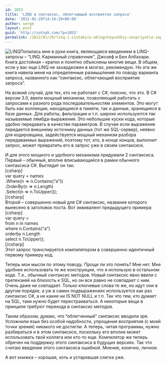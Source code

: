 ```yaml
---
id: 1053
title: 'LINQ и синтаксис, облегчающий восприятие запроса'
date: '2012-01-29T14:16:29+00:00'
author: serge
layout: post
guid: 'http://sotnyk.com/?p=1053'
permalink: /2012/01/29/linq-i-sintaksis-oblegchayushhiy-vospriyatie-zaprosa/
---
```


![](http://localhost/wp-content/uploads/2012/01/LINQ-300x117.jpg "LINQ")Попалась мне в руки книга, являющаяся введением в LINQ-запросы – “LINQ. Карманный справочник”, Джозеф и Бен Албахари. Книга достойная – кратко и понятно объяснены многие вещи. В общем, если у вас еще LINQ не захардкожен в мозгах, рекомендую. Но эта же книга навела меня на определенные размышления по поводу варианта запроса, названного как “синтаксис, облегчающий восприятие запроса”.

На всякий случай, для тех, кто не работает с C#, поясню, что это. В C# версии 3.0, ввели мощный механизм, позволяющий работать с запросами к разного рода последовательностям элементов. Это могут быть как коллекции, находящиеся в памяти, так и данные, хранящиеся в базе данных. Для работы, фильтрации и т.п. широко используются так называемые лямбда-выражения. Это небольшие куски кода, которые удобно передавать в качестве параметров. В случае если выражение передается внешнему источнику данных (тот же SQL-сервер), неявно для кодировщика, задействуется мощный механизм разбора передаваемых выражений, поэтому тот, кто, в конце концов, выполнит запрос, может превратить его в запрос уже в своем синтаксисе.  
  
И для этого мощного и удобного механизма придумали 2 синтаксиса. Первый – обычный, вполне вписывающийся в рамки обычного синтаксиса C#. Выглядит он так:  
\[csharp\]  
var query = names  
 .Where(n =&gt; n.Contains(“a”))  
 .OrderBy(n =&gt; n.Length)  
 .Select(n =&gt; n.ToUpper());  
\[/csharp\]  
Второй – совершенно новый для C# синтаксис, название которого вынесено в заголовок поста. Вот эквивалент предыдущего примера:  
\[csharp\]  
var query =  
 from n in names  
 where n.Contains(“a”)  
 orderby n.Length  
 select n.ToUpper();  
\[/csharp\]  
Этот запрос транслируется компилятором в совершенно идентичный первому примеру код.

Теперь мои мысли по этому поводу. Проще ли это понять? Мне нет. Мне удобнее использовать те же конструкции, что я использую в остальном коде. Т.е., обычный синтаксис методов. Новый синтаксис явно ввели с претензией на близость к SQL, но он все равно не совпадает с ним. Очень даже не совпадает. Только ключевые слова те же, но идут они в другом порядке, а уж в самих подвыражениях используется как раз синтаксис C#, а не какие ни IS NOT NULL и т.п. Так что тем, кто думает на SQL, таки нужно будет перестраиваться. А некоторые вещи в принципе требуют перехода в синтаксис методов.

Таким образом, думаю, что “облегченный” синтаксис вводили зря. Усложнили язык без особой надобности, упрощения восприятия (с моей точки зрения) никакого не достигли. А теперь, читая программы, нужно разбираться и в этом синтаксисе, поскольку его вполне может использовать твой коллега или кто-то еще. Компилятор же теперь обречен на поддержку этого синтаксиса в будущих версиях. Так что считаю введение этого синтаксиса ошибкой. Мнение, конечно, личное.

А вот книжка – хорошая, хоть и устаревшая слегка уже.